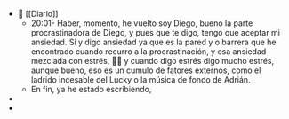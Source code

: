 - 📰 [[Diario]]
	- 20:01- Haber, momento, he vuelto soy Diego, bueno la parte procrastinadora de Diego, y pues que te digo, tengo que aceptar mi ansiedad. Si  y digo ansiedad ya que es la pared y o barrera que he encontrado cuando recurro a la procrastinación, y esa ansiedad mezclada con estrés, 😮‍💨 y cuando digo estrés digo mucho estrés, aunque bueno, eso es un cumulo de fatores externos, como el ladrido incesable del Lucky o la música de fondo de Adrián.
	- En fin, ya he estado escribiendo,
-
-